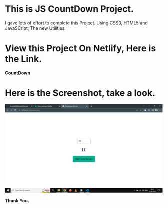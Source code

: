 # This is JS CountDown Project.

I gave lots of effort to complete this Project. Using CSS3, HTML5 and JavaSCript, The new Utilities.

# View this Project On Netlify, Here is the Link.

**[CountDown](https://kcountdown.netlify.app/)**

# Here is the Screenshot, take a look.

![Project-Docs](overview.png)

**Thank You.**
